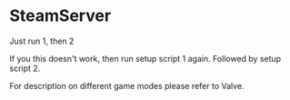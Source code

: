 # SteamServer

Just run 1, then 2

If you this doesn't work, then run setup script 1 again. Followed by setup script 2.

For description on different game modes please refer to Valve.
